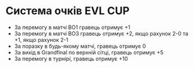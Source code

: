 # Система очків EVL CUP

- За перемогу в матчі BO1 гравець отримує +1
- За перемогу в матчі BO3 гравець отримує +2, якщо рахунок 2-0 та +1, якщо рахунок 2-1
- За поразку в будь-якому матчі, гравець отримує 0
- За вихід в Grandfinal по верхній сітці, гравець отримує +5
- За перемогу в турнірі, гравець отримує +10
